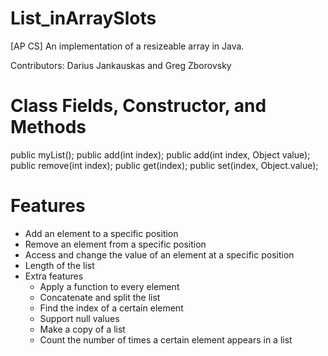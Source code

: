 # List_inArraySlots
[AP CS] An implementation of a resizeable array in Java.

Contributors: Darius Jankauskas and Greg Zborovsky

# Class Fields, Constructor, and Methods
public myList();
public add(int index);
public add(int index, Object value);
public remove(int index);
public get(index);
public set(index, Object.value);

# Features
* Add an element to a specific position
* Remove an element from a specific position
* Access and change the value of an element at a specific position
* Length of the list
* Extra features
  - Apply a function to every element
  - Concatenate and split the list
  - Find the index of a certain element
  - Support null values
  - Make a copy of a list
  - Count the number of times a certain element appears in a list
